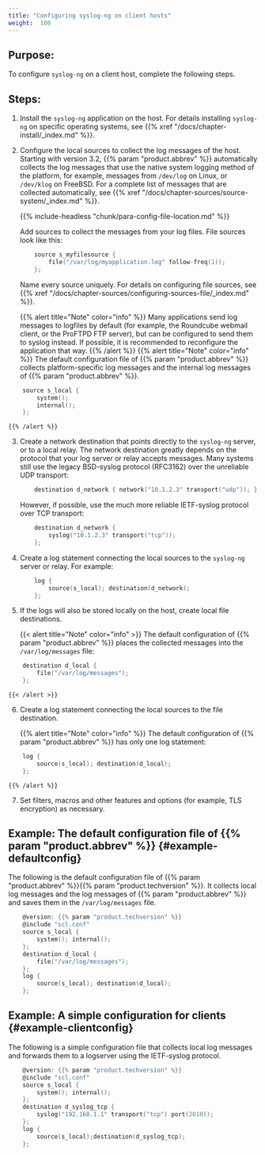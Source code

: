 ```yaml
---
title: "Configuring syslog-ng on client hosts"
weight:  100
---
```

<!-- DISCLAIMER: This file is based on the syslog-ng Open Source Edition documentation https://github.com/balabit/syslog-ng-ose-guides/commit/2f4a52ee61d1ea9ad27cb4f3168b95408fddfdf2 and is used under the terms of The syslog-ng Open Source Edition Documentation License. The file has been modified by Axoflow. -->


## Purpose:

To configure `syslog-ng` on a client host, complete the following steps.



## Steps:

1.  Install the `syslog-ng` application on the host. For details installing `syslog-ng` on specific operating systems, see {{% xref "/docs/chapter-install/_index.md" %}}.

2.  Configure the local sources to collect the log messages of the host. Starting with version 3.2, {{% param "product.abbrev" %}} automatically collects the log messages that use the native system logging method of the platform, for example, messages from `/dev/log` on Linux, or `/dev/klog` on FreeBSD. For a complete list of messages that are collected automatically, see {{% xref "/docs/chapter-sources/source-system/_index.md" %}}.
    
    {{% include-headless "chunk/para-config-file-location.md" %}}
    
    Add sources to collect the messages from your log files. File sources look like this:
    
    ```c
        source s_myfilesource {
            file("/var/log/myapplication.log" follow-freq(1));
        };
    ```
    
    Name every source uniquely. For details on configuring file sources, see {{% xref "/docs/chapter-sources/configuring-sources-file/_index.md" %}}.
    
    {{% alert title="Note" color="info" %}}
Many applications send log messages to logfiles by default (for example, the Roundcube webmail client, or the ProFTPD FTP server), but can be configured to send them to syslog instead. If possible, it is recommended to reconfigure the application that way.
    {{% /alert %}} {{% alert title="Note" color="info" %}}
The default configuration file of {{% param "product.abbrev" %}} collects platform-specific log messages and the internal log messages of {{% param "product.abbrev" %}}.
    
```c
    source s_local {
        system();
        internal();
    };
```
    {{% /alert %}}

3.  Create a network destination that points directly to the `syslog-ng` server, or to a local relay. The network destination greatly depends on the protocol that your log server or relay accepts messages. Many systems still use the legacy BSD-syslog protocol (RFC3162) over the unreliable UDP transport:
    
    ```c
        destination d_network { network("10.1.2.3" transport("udp")); };
    ```
    
    However, if possible, use the much more reliable IETF-syslog protocol over TCP transport:
    
    ```c
        destination d_network {
            syslog("10.1.2.3" transport("tcp"));
        };
    ```

4.  Create a log statement connecting the local sources to the `syslog-ng` server or relay. For example:
    
    ```c
        log {
            source(s_local); destination(d_network);
        };
    ```

5.  If the logs will also be stored locally on the host, create local file destinations.
    
    {{< alert title="Note" color="info" >}}
The default configuration of {{% param "product.abbrev" %}} places the collected messages into the `/var/log/messages` file:
    
```c
    destination d_local {
        file("/var/log/messages");
    };
```
    {{< /alert >}}

6.  Create a log statement connecting the local sources to the file destination.
    
    {{% alert title="Note" color="info" %}}
The default configuration of {{% param "product.abbrev" %}} has only one log statement:
    
```c
    log {
        source(s_local); destination(d_local);
    };
```
    {{% /alert %}}

7.  Set filters, macros and other features and options (for example, TLS encryption) as necessary.
    
    
## Example: The default configuration file of {{% param "product.abbrev" %}} {#example-defaultconfig}

The following is the default configuration file of {{% param "product.abbrev" %}}{{% param "product.techversion" %}}. It collects local log messages and the log messages of {{% param "product.abbrev" %}} and saves them in the `/var/log/messages` file.

```c
    @version: {{% param "product.techversion" %}}
    @include "scl.conf"
    source s_local {
        system(); internal();
    };
    destination d_local {
        file("/var/log/messages");
    };
    log {
        source(s_local); destination(d_local);
    };
```

## Example: A simple configuration for clients {#example-clientconfig}

The following is a simple configuration file that collects local log messages and forwards them to a logserver using the IETF-syslog protocol.

```c
    @version: {{% param "product.techversion" %}}
    @include "scl.conf"
    source s_local {
        system(); internal();
    };
    destination d_syslog_tcp {
        syslog("192.168.1.1" transport("tcp") port(2010));
    };
    log {
        source(s_local);destination(d_syslog_tcp);
    };
```
